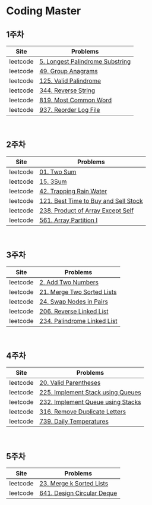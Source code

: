 # Coding Master

## 1주차

|Site|Problems|
|-|-|
|leetcode| [5. Longest Palindrome Substring](https://github.com/AIFFEL-SSAC-CodingMaster3/eunji/blob/main/String/leetcode_05_Longest_Palindrome_Substring.py) |
|leetcode| [49. Group Anagrams](https://github.com/AIFFEL-SSAC-CodingMaster3/eunji/blob/main/String/leetcode_49_Group_Anagrams.py) |
|leetcode| [125. Valid Palindrome](https://github.com/AIFFEL-SSAC-CodingMaster3/eunji/blob/main/String/leetcode_125_Valid_Palindrome.py) |
|leetcode| [344. Reverse String](https://github.com/AIFFEL-SSAC-CodingMaster3/eunji/blob/main/String/leetcode_344_Reverse_String.py) |
|leetcode| [819. Most Common Word](https://github.com/AIFFEL-SSAC-CodingMaster3/eunji/blob/main/String/leetcode_819_Most_Common_Word.py) |
|leetcode| [937. Reorder Log File](https://github.com/AIFFEL-SSAC-CodingMaster3/eunji/blob/main/String/leetcode_937_Reorder_Log_File.py) |

<br>

## 2주차

|Site|Problems|
|-|-|
|leetcode| [01. Two Sum](https://github.com/AIFFEL-SSAC-CodingMaster3/eunji/blob/main/Array/leetcode_01_Two_Sum.py) |
|leetcode| [15. 3Sum](https://github.com/AIFFEL-SSAC-CodingMaster3/eunji/blob/main/Array/leetcode_15_3Sum.py) |
|leetcode| [42. Trapping Rain Water](https://github.com/AIFFEL-SSAC-CodingMaster3/eunji/blob/main/Array/leetcode_42_Trapping_Rain_Water.py) |
|leetcode| [121. Best Time to Buy and Sell Stock](https://github.com/AIFFEL-SSAC-CodingMaster3/eunji/blob/main/Array/leetcode_121_Best_Time_to_Buy_and_Sell_Stock.py) |
|leetcode| [238. Product of Array Except Self](https://github.com/AIFFEL-SSAC-CodingMaster3/eunji/blob/main/Array/leetcode_238_Product_of_Array_Except_Self.py) |
|leetcode| [561. Array Partition I](https://github.com/AIFFEL-SSAC-CodingMaster3/eunji/blob/main/Array/leetcode_561_Array_Partition_I.py) |

<br>

## 3주차

|Site|Problems|
|-|-|
|leetcode| [2. Add Two Numbers](https://github.com/AIFFEL-SSAC-CodingMaster3/eunji/blob/main/Linked_list/leetcode_02_Add_Two_Numbers.py) |
|leetcode| [21. Merge Two Sorted Lists](https://github.com/AIFFEL-SSAC-CodingMaster3/eunji/blob/main/Linked_list/leetcode_21_Merge_Two_Sorted_Lists.py) |
|leetcode| [24. Swap Nodes in Pairs](https://github.com/AIFFEL-SSAC-CodingMaster3/eunji/blob/main/Linked_list/leetcode_24_Swap_Nodes_in_Pairs.py) |
|leetcode| [206. Reverse Linked List](https://github.com/AIFFEL-SSAC-CodingMaster3/eunji/blob/main/Linked_list/leetcode_206_Reverse_Linked_List.py) |
|leetcode| [234. Palindrome Linked List](https://github.com/AIFFEL-SSAC-CodingMaster3/eunji/blob/main/Linked_list/leetcode_234_Palindrome_Linked_List.py) |

<br>

## 4주차

|Site|Problems|
|-|-|
|leetcode| [20. Valid Parentheses](https://github.com/AIFFEL-SSAC-CodingMaster3/eunji/blob/main/Stack_Queue/leetcode_20_Valid_Parentheses.py) |
|leetcode| [225. Implement Stack using Queues](https://github.com/AIFFEL-SSAC-CodingMaster3/eunji/blob/main/Stack_Queue/leetcode_225_Implement_Stack_using_Queues.py) |
|leetcode| [232. Implement Queue using Stacks](https://github.com/AIFFEL-SSAC-CodingMaster3/eunji/blob/main/Stack_Queue/leetcode_232_Implement_Queue_using_Stacks.py) |
|leetcode| [316. Remove Duplicate Letters](https://github.com/AIFFEL-SSAC-CodingMaster3/eunji/blob/main/Stack_Queue/leetcode_316_Remove_Duplicate_Letters.py) |
|leetcode| [739. Daily Temperatures](https://github.com/AIFFEL-SSAC-CodingMaster3/eunji/blob/main/Stack_Queue/leetcode_739_Daily_Temperatures.py) |


<br>

## 5주차

|Site|Problems|
|-|-|
|leetcode| [23. Merge k Sorted Lists](https://github.com/AIFFEL-SSAC-CodingMaster3/eunji/blob/main/Linked_list/leetcode_23_Merge_k_Sorted_Lists.py) |
|leetcode| [641. Design Circular Deque](https://github.com/AIFFEL-SSAC-CodingMaster3/eunji/blob/main/Stack_Queue/leetcode_641_Design_Circular_Deque.py) |

